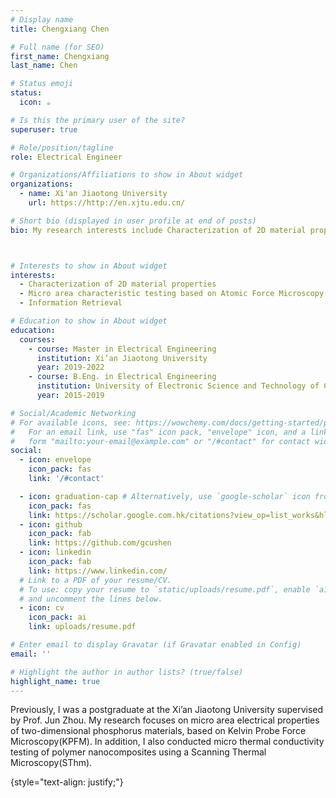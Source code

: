 ```yaml
---
# Display name
title: Chengxiang Chen

# Full name (for SEO)
first_name: Chengxiang
last_name: Chen

# Status emoji
status:
  icon: ☕️

# Is this the primary user of the site?
superuser: true

# Role/position/tagline
role: Electrical Engineer

# Organizations/Affiliations to show in About widget
organizations:
  - name: Xi'an Jiaotong University
    url: https://http://en.xjtu.edu.cn/

# Short bio (displayed in user profile at end of posts)
bio: My research interests include Characterization of 2D material properties, Micro area characteristic testing based on Atomic Force Microscopy.



# Interests to show in About widget
interests:
  - Characterization of 2D material properties
  - Micro area characteristic testing based on Atomic Force Microscopy(AFM)
  - Information Retrieval

# Education to show in About widget
education:
  courses:
    - course: Master in Electrical Engineering
      institution: Xi’an Jiaotong University
      year: 2019-2022
    - course: B.Eng. in Electrical Engineering
      institution: University of Electronic Science and Technology of China
      year: 2015-2019

# Social/Academic Networking
# For available icons, see: https://wowchemy.com/docs/getting-started/page-builder/#icons
#   For an email link, use "fas" icon pack, "envelope" icon, and a link in the
#   form "mailto:your-email@example.com" or "/#contact" for contact widget.
social:
  - icon: envelope
    icon_pack: fas
    link: '/#contact'

  - icon: graduation-cap # Alternatively, use `google-scholar` icon from `ai` icon pack
    icon_pack: fas
    link: https://scholar.google.com.hk/citations?view_op=list_works&hl=zh-CN&hl=zh-CN&tzom=-480&user=h1rIOu0AAAAJ
  - icon: github
    icon_pack: fab
    link: https://github.com/gcushen
  - icon: linkedin
    icon_pack: fab
    link: https://www.linkedin.com/
  # Link to a PDF of your resume/CV.
  # To use: copy your resume to `static/uploads/resume.pdf`, enable `ai` icons in `params.yaml`,
  # and uncomment the lines below.
  - icon: cv
    icon_pack: ai
    link: uploads/resume.pdf

# Enter email to display Gravatar (if Gravatar enabled in Config)
email: ''

# Highlight the author in author lists? (true/false)
highlight_name: true
---
```


Previously, I was a postgraduate at the Xi’an Jiaotong University supervised by Prof. Jun Zhou. My research focuses on micro area electrical properties of two-dimensional phosphorus materials, based on Kelvin Probe Force Microscopy(KPFM). In addition, I also conducted micro thermal conductivity testing of polymer nanocomposites using a Scanning Thermal Microscopy(SThm).

{style="text-align: justify;"}
